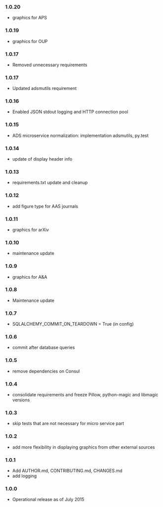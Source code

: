 ### 1.0.20

* graphics for APS

### 1.0.19

* graphics for OUP

### 1.0.17

* Removed unnecessary requirements
 
### 1.0.17

* Updated adsmutils requirement
 
### 1.0.16
 
* Enabled JSON stdout logging and HTTP connection pool
 
### 1.0.15

* ADS microservice normalization: implementation adsmutils, py.test

### 1.0.14

* update of display header info

### 1.0.13

* requirements.txt update and cleanup

### 1.0.12

* add figure type for AAS journals

### 1.0.11

* graphics for arXiv

### 1.0.10

* maintenance update

### 1.0.9

* graphics for A&A

### 1.0.8

* Maintenance update

### 1.0.7

* SQLALCHEMY_COMMIT_ON_TEARDOWN = True (in config)

### 1.0.6

* commit after database queries

### 1.0.5

* remove dependencies on Consul

### 1.0.4

* consolidate requirements and freeze Pillow, python-magic and libmagic versions

### 1.0.3

* skip tests that are not necessary for micro service part

### 1.0.2

* add more flexibility in displaying graphics from other external sources

### 1.0.1

* Add AUTHOR.md, CONTRIBUTING.md, CHANGES.md
* add logging

### 1.0.0

* Operational release as of July 2015

